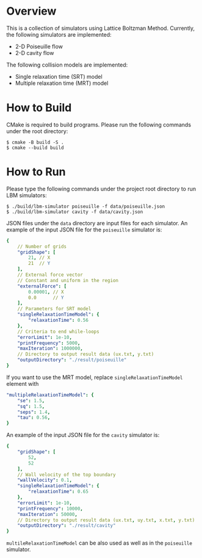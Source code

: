# Overview

This is a collection of simulators using Lattice Boltzman Method. Currently, the following simulators are implemented:

- 2-D Poiseuille flow
- 2-D cavity flow

The following collision models are implemented:

- Single relaxation time (SRT) model
- Multiple relaxation time (MRT) model

# How to Build

CMake is required to build programs. Please run the following commands under the root directory:

```terminal
$ cmake -B build -S .
$ cmake --build build
```

# How to Run

Please type the following commands under the project root directory to run LBM simulators:

```terminal
$ ./build/lbm-simulator poiseuille -f data/poiseuille.json
$ ./build/lbm-simulator cavity -f data/cavity.json
```

JSON files under the `data` directory are input files for each simulator.
An example of the input JSON file for the `poiseuille` simulator is:

```yaml
{
    // Number of grids
    "gridShape": [
        21, // X
        21  // Y
    ],
    // External force vector
    // Constant and uniform in the region
    "externalForce": [
        0.00001, // X
        0.0      // Y
    ],
    // Parameters for SRT model
    "singleRelaxationTimeModel": {
        "relaxationTime": 0.56
    },
    // Criteria to end while-loops
    "errorLimit": 1e-10,
    "printFrequency": 5000,
    "maxIteration": 1000000,
    // Directory to output result data (ux.txt, y.txt)
    "outputDirectory": "./result/poiseuille"
}
```

If you want to use the MRT model, replace `singleRelaxationTimeModel` element with

```yaml
"multipleRelaxationTimeModel": {
    "se": 1.5,
    "sq": 1.5,
    "seps": 1.4,
    "tau": 0.56,
}
```

An example of the input JSON file for the `cavity` simulator is:

```yaml
{
    "gridShape": [
        52,
        52
    ],
    // Wall velocity of the top boundary
    "wallVelocity": 0.1,
    "singleRelaxationTimeModel": {
        "relaxationTime": 0.65
    },
    "errorLimit": 1e-10,
    "printFrequency": 10000,
    "maxIteration": 50000,
    // Directory to output result data (ux.txt, uy.txt, x.txt, y.txt)
    "outputDirectory": "./result/cavity"
}
```

`multileRelaxationTimeModel` can be also used as well as in the `poiseuille` simulator.